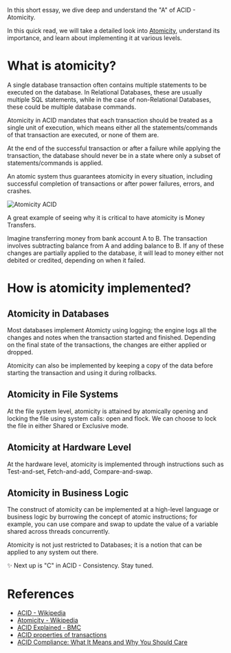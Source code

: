 In this short essay, we dive deep and understand the "A" of ACID - Atomicity.

In this quick read, we will take a detailed look into [Atomicity](https://en.wikipedia.org/wiki/Atomicity_(database_systems)), understand its importance, and learn about implementing it at various levels.

# What is atomicity?

A single database transaction often contains multiple statements to be executed on the database. In Relational Databases, these are usually multiple SQL statements, while in the case of non-Relational Databases, these could be multiple database commands.

Atomicity in ACID mandates that each transaction should be treated as a single unit of execution, which means either all the statements/commands of that transaction are executed, or none of them are.

At the end of the successful transaction or after a failure while applying the transaction, the database should never be in a state where only a subset of statements/commands is applied.

An atomic system thus guarantees atomicity in every situation, including successful completion of transactions or after power failures, errors, and crashes.

![Atomicity ACID](https://user-images.githubusercontent.com/4745789/124223798-0e497c00-db22-11eb-868d-8faefc44361c.png)

A great example of seeing why it is critical to have atomicity is Money Transfers.

Imagine transferring money from bank account A to B. The transaction involves subtracting balance from A and adding balance to B. If any of these changes are partially applied to the database, it will lead to money either not debited or credited, depending on when it failed.

# How is atomicity implemented?

## Atomicity in Databases
Most databases implement Atomicty using logging; the engine logs all the changes and notes when the transaction started and finished. Depending on the final state of the transactions, the changes are either applied or dropped.

Atomicity can also be implemented by keeping a copy of the data before starting the transaction and using it during rollbacks.

## Atomicity in File Systems
At the file system level, atomicity is attained by atomically opening and locking the file using system calls: open and flock. We can choose to lock the file in either Shared or Exclusive mode.

## Atomicity at Hardware Level
At the hardware level, atomicity is implemented through instructions such as Test-and-set, Fetch-and-add, Compare-and-swap.

## Atomicity in Business Logic
The construct of atomicity can be implemented at a high-level language or business logic by burrowing the concept of atomic instructions; for example, you can use compare and swap to update the value of a variable shared across threads concurrently.

Atomicity is not just restricted to Databases; it is a notion that can be applied to any system out there.

✨ Next up is "C" in ACID - Consistency. Stay tuned.

# References
 - [ACID - Wikipedia](https://en.wikipedia.org/wiki/ACID)
 - [Atomicity - Wikipedia](https://en.wikipedia.org/wiki/Atomicity_(database_systems))
 - [ACID Explained - BMC](https://www.bmc.com/blogs/acid-atomic-consistent-isolated-durable/)
 - [ACID properties of transactions](https://www.ibm.com/docs/en/cics-ts/5.4?topic=processing-acid-properties-transactions)
 - [ACID Compliance: What It Means and Why You Should Care](https://mariadb.com/resources/blog/acid-compliance-what-it-means-and-why-you-should-care/)
